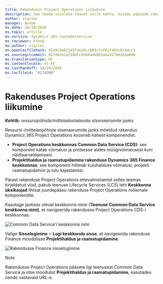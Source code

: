 ```yaml
---
title: Rakenduses Project Operations liikumine
description: See teema sisaldav teavet selle kohta, kuidas pääseda rakendusele Project Operations teenusest Lifecycle Services ligi.
author: sigitac
manager: Annbe
ms.date: 10/28/2020
ms.topic: article
ms.service: dynamics-365-customerservice
ms.reviewer: kfend
ms.author: sigitac
ms.openlocfilehash: 92a9c4e62165f3e26ccb03c7af61f483c6744cc5
ms.sourcegitcommit: 627d42e2a318dfc9564a4b803ada157682d4a0db
ms.translationtype: HT
ms.contentlocale: et-EE
ms.lasthandoff: 10/29/2020
ms.locfileid: "4174260"
---
```

# <a name="navigate-project-operations"></a>Rakenduses Project Operations liikumine

_**Kehtib:** ressursipõhiste/mitteladustatavate stsenaariumite jaoks_

Ressursi-/mittelaopõhiste stsenaarumide jaoks mõeldud rakendus Dynamics 365 Project Operations koosneb kahest komponendist. 

 - **Project Operations keskkonnas Common Data Service (CDS)**: see komponent katab võimalusi ja protsesse alates müügivõimalusest kuni näidisarveldamiseni. 
 - **Projektihaldus ja raamatupidamine rakenduse Dynamics 365 Finance keskkonnas**: see komponent hõlmab kuluhalduse võimalusi, projekti raamatupidamist ja tulu kajastamist. 

Pärast rakenduse Project Operations ettevalmistamist selles teemas kirjeldatud viisil, pakub teenuse Lifecycle Services (LCS) leht **Keskkonna üksikasjad** lihtsat juurdepääsu rakenduse Project Operations mõlemale komponendile.  

Kasutage jaotises olevat keskkonna nime (**Teenuse Common Data Service keskkonna nimi)**, et navigeerida rakendusse Project Operations CDS-i keskkonnas. 

  ![Common Data Service'i keskkonna nimi](./media/environment-name.PNG)

Valige **Sisselogimine** > **Logi keskkonda sisse**, et navigeerida rakenduse Finance moodulisse **Projektihaldus ja raamatupidamine**.  

   ![Rakendusse Finance sisselogimine](./media/environment-login.PNG)

> [!NOTE]
> Rakendusse Project Operations pääsete ligi teenusest Common Data Service ja otse moodulist **Projektihaldus ja raamatupidamine**, kasutades nende vastavaid URL-e. 
